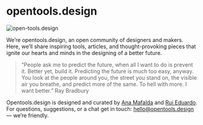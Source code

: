 # opentools.design

![open-tools.design](https://opentools.design/img/sharing/media-twitter.jpg "open-tools.design")

We’re opentools.design, an open community of designers and makers. Here, we’ll share inspiring tools, articles, and thought-provoking pieces that ignite our hearts and minds in the designing of a better future.

> “People ask me to predict the future, when all I want to do is prevent it. Better yet, build it. Predicting the future is much too easy, anyway. You look at the people around you, the street you stand on, the visible air you breathe, and predict more of the same. To hell with more. I want better.”
Ray Bradbury

Opentools.design is designed and curated by [Ana Mafalda](https://www.anamafalda.com) and [Rui Eduardo](https://www.ruieduardo.com). For questions, suggestions, or a chat get in touch: [hello@opentools.design](mailto:hello@opentools.design) — we’re friendly.
